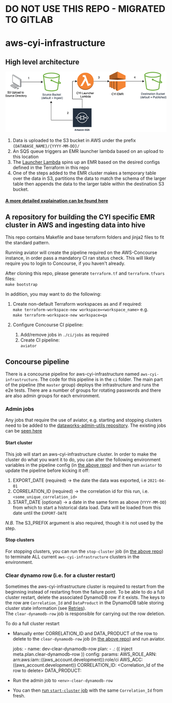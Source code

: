# DO NOT USE THIS REPO - MIGRATED TO GITLAB

# aws-cyi-infrastructure

## High level architecture

![high level CYI architecture](./docs/cyi.png)

1. Data is uploaded to the S3 bucket in AWS under the prefix `{DATABASE_NAME}/{YYYY-MM-DD}/`
1. An SQS queue triggers an EMR launcher lambda based on an upload to this location
1. The [Launcher Lambda](https://github.com/dwp/emr-launcher) spins up an EMR based on the desired configs defined in the Terraform in this repo
1. One of the steps added to the EMR cluster makes a temporary table over the data in S3, partitions the data to match the schema of the larger table then appends the data to the larger table within the destination S3 bucket.

#### [A more detailed explaination can be found here](https://git.ucd.gpn.gov.uk/dip/aws-common-infrastructure/wiki/DataWorks-AWS-Data-Products#cyi)

## A repository for building the CYI specific EMR cluster in AWS and ingesting data into hive

This repo contains Makefile and base terraform folders and jinja2 files to fit the standard pattern.

Running aviator will create the pipeline required on the AWS-Concourse instance, in order pass a mandatory CI ran status check. This will likely require you to login to Concourse, if you haven't already.

After cloning this repo, please generate `terraform.tf` and `terraform.tfvars` files:  
`make bootstrap`

In addition, you may want to do the following: 

1. Create non-default Terraform workspaces as and if required:  
    `make terraform-workspace-new workspace=<workspace_name>` e.g.  
    ```make terraform-workspace-new workspace=qa```

1. Configure Concourse CI pipeline:
    1. Add/remove jobs in `./ci/jobs` as required 
    1. Create CI pipeline:  
`aviator`

## Concourse pipeline

There is a concourse pipeline for aws-cyi-infrastructure named `aws-cyi-infrastructure`. The code for this pipeline is in the `ci` folder. The main part of the pipeline (the `master` group) deploys the infrastructure and runs the e2e tests. There are a number of groups for rotating passwords and there are also admin groups for each environment.

### Admin jobs

Any jobs that require the use of aviator, e.g. starting and stopping clusters need to be added to the [dataworks-admin-utils repository](https://github.com/dwp/dataworks-admin-utils). The existing jobs can be [seen here](https://ci.dataworks.dwp.gov.uk/teams/utility/pipelines/cyi-emr-admin)

#### Start cluster

This job will start an aws-cyi-infrastructure cluster. In order to make the cluster do what you want it to do, you can alter the following environment variables in the pipeline config (in [the above repo](#admin-jobs)) and then run `aviator` to update the pipeline before kicking it off:

1. EXPORT_DATE (required) -> the date the data was exported, i.e `2021-04-01`
1. CORRELATION_ID (required) -> the correlation id for this run, i.e. `<some_unique_correlation_id>`
1. START_DATE (optional) -> a date in the same form as above (`YYYY-MM-DD`) from which to start a historical data load. Data will be loaded from this date until the `EXPORT-DATE`

*N.B.* The S3_PREFIX argument is also required, though it is not used by the step.

#### Stop clusters

For stopping clusters, you can run the `stop-cluster` job (in [the above repo](#admin-jobs)) to terminate ALL current `aws-cyi-infrastructure` clusters in the environment.

### Clear dynamo row (i.e. for a cluster restart)   

Sometimes the aws-cyi-infrastructure cluster is required to restart from the beginning instead of restarting from the failure point.
To be able to do a full cluster restart, delete the associated DynamoDB row if it exists. The keys to the row are `Correlation_Id` and `DataProduct` in the DynamoDB table storing cluster state information (see [Retries](#retries)).   
The `clear-dynamodb-row` job is responsible for carrying out the row deletion.

To do a full cluster restart

* Manually enter CORRELATION_ID and DATA_PRODUCT of the row to delete to the `clear-dynamodb-row` job (in [the above repo](#admin-jobs)) and run aviator.


    jobs:
      - name: dev-clear-dynamodb-row
        plan:
          - .: (( inject meta.plan.clear-dynamodb-row ))
            config:
              params:
                AWS_ROLE_ARN: arn:aws:iam::((aws_account.development)):role/ci
                AWS_ACC: ((aws_account.development))
                CORRELATION_ID: <Correlation_Id of the row to delete>
                DATA_PRODUCT: <DataProduct of the row to delete>

* Run the admin job to `<env>-clear-dynamodb-row`

* You can then [run `start-cluster` job](#start-cluster) with the same `Correlation_Id` from fresh.
